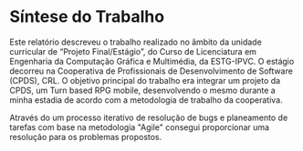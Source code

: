 
# Síntese do Trabalho

Este relatório descreveu o trabalho realizado no âmbito da unidade curricular de “Projeto Final/Estágio”, do Curso de Licenciatura em Engenharia da Computação Gráfica e Multimédia, da ESTG-IPVC. O estágio decorreu na Cooperativa de Profissionais de Desenvolvimento de Software (CPDS), CRL. O objetivo principal do trabalho era integrar um projeto da CPDS, um Turn based RPG mobile, desenvolvendo o mesmo durante a minha estadia de acordo com a metodologia de trabalho da cooperativa.&#x20;

Através do um processo iterativo de resolução de bugs e planeamento de tarefas com base na metodologia "Agile" consegui proporcionar uma resolução para os problemas propostos.
